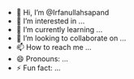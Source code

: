 - 👋 Hi, I’m @Irfanullahsapand
- 👀 I’m interested in ...
- 🌱 I’m currently learning ...
- 💞️ I’m looking to collaborate on ...
- 📫 How to reach me ...
- 😄 Pronouns: ...
- ⚡ Fun fact: ...

<!---
Irfanullahsapand/Irfanullahsapand is a ✨ special ✨ repository because its `README.md` (this file) appears on your GitHub profile.
You can click the Preview link to take a look at your changes.
--->
